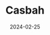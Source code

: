 ---
title: 'Casbah'
link: https://www.casbah.kitchen
description: Exploring the cuisines of the Mediterranean region. Their chocolate raspberry bread pudding is my favorite!
tags: []
content-type: Good Eats
date: 2024-02-25
---
